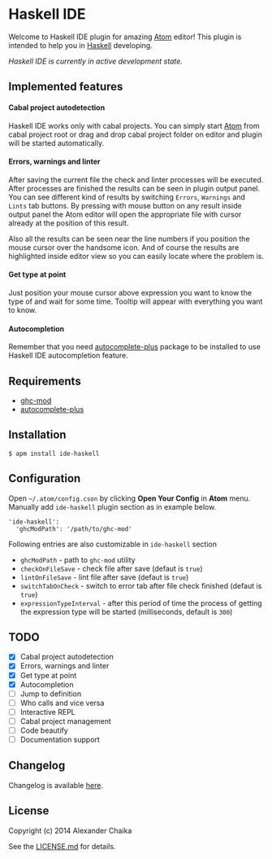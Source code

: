 # Haskell IDE

Welcome to Haskell IDE plugin for amazing [Atom](http://atom.io) editor! This plugin is intended to help you in [Haskell](http://haskell.org) developing.

*Haskell IDE is currently in active development state.*

## Implemented features

#### Cabal project autodetection

Haskell IDE works only with cabal projects. You can simply start [Atom](http://atom.io) from cabal project root or drag and drop cabal project folder on editor and plugin will be started automatically.

#### Errors, warnings and linter

After saving the current file the check and linter processes will be executed. After processes are finished the results can be seen in plugin output panel. You can see different kind of results by switching `Errors`, `Warnings` and `Lints` tab buttons. By pressing with mouse button on any result inside output panel the Atom editor will open the appropriate file with cursor already at the position of this result.

Also all the results can be seen near the line numbers if you position the mouse cursor over the handsome icon. And of course the results are highlighted inside editor view so you can easily locate where the problem is.

<!-- ![Errors, warnings and linter](https://github.com/chaika2013/ide-haskell/raw/master/img/check.png) -->

#### Get type at point

Just position your mouse cursor above expression you want to know the type of and wait for some time. Tooltip will appear with everything you want to know.

<!-- ![Get type at point](https://github.com/chaika2013/ide-haskell/raw/master/img/check.png) -->

#### Autocompletion

Remember that you need [autocomplete-plus](https://atom.io/packages/autocomplete-plus) package to be installed to use Haskell IDE autocompletion feature.

<!-- ![Autocompletion](https://github.com/chaika2013/ide-haskell/raw/master/img/check.png) -->

## Requirements

* [ghc-mod](https://github.com/kazu-yamamoto/ghc-mod)
* [autocomplete-plus](https://atom.io/packages/autocomplete-plus)

## Installation

    $ apm install ide-haskell

## Configuration

Open `~/.atom/config.cson` by clicking **Open Your Config** in **Atom** menu. Manually add `ide-haskell` plugin section as in example below.

    'ide-haskell':
      'ghcModPath': '/path/to/ghc-mod'

Following entries are also customizable in `ide-haskell` section

- `ghcModPath` - path to `ghc-mod` utility
- `checkOnFileSave` - check file after save (defaut is `true`)
- `lintOnFileSave` - lint file after save  (defaut is `true`)
- `switchTabOnCheck` - switch to error tab after file check finished (defaut is `true`)
- `expressionTypeInterval` - after this period of time the process of getting the expression type will be started (milliseconds, default is `300`)

## TODO

- [x] Cabal project autodetection
- [x] Errors, warnings and linter
- [x] Get type at point
- [x] Autocompletion
- [ ] Jump to definition
- [ ] Who calls and vice versa
- [ ] Interactive REPL
- [ ] Cabal project management
- [ ] Code beautify
- [ ] Documentation support

## Changelog

Changelog is available [here](https://github.com/chaika2013/ide-haskell/blob/master/CHANGELOG.md).

## License

Copyright (c) 2014 Alexander Chaika

See the [LICENSE.md](https://github.com/chaika2013/ide-haskell/blob/master/LICENSE.md) for details.
